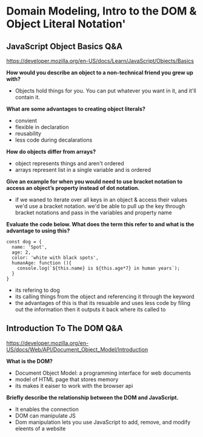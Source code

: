 # Domain Modeling, Intro to the DOM & Object Literal Notation'

## **JavaScript Object Basics Q&A**

<https://developer.mozilla.org/en-US/docs/Learn/JavaScript/Objects/Basics>

**How would you describe an object to a non-technical friend you grew up with?**

- Objects hold things for you. You can put whatever you want in it, and it'll contain it.

**What are some advantages to creating object literals?**

- convient
- flexible in declaration
- reusability
- less code during decalarations

**How do objects differ from arrays?**

- object represents things and aren't ordered
- arrays represent list in a single variable and is ordered

**Give an example for when you would need to use bracket notation to access an object’s property instead of dot notation.**

- if we waned to iterate over all keys in an object & access their values we'd use a bracket notation. we'd be able to pull up the key through bracket notations and pass in the variables and property name

**Evaluate the code below. What does the term this refer to and what is the advantage to using this?**

```
const dog = {
  name: 'Spot',
  age: 2,
  color: 'white with black spots',
  humanAge: function (){
    console.log(`${this.name} is ${this.age*7} in human years`);
  }
}
```

- its refering to dog
- its calling things from the object and referencing it through the keyword
- the advantages of this is that its resuabile and uses less code by filing out the information then it outputs it back where its called to

## **Introduction To The DOM Q&A**

<https://developer.mozilla.org/en-US/docs/Web/API/Document_Object_Model/Introduction>

**What is the DOM?**

- Document Object Model: a programming interface for web documents
- model of HTML page that stores memory
- its makes it eaiser to work with the browser api

**Briefly describe the relationship between the DOM and JavaScript.**

- It enables the connection
- DOM can manipulate JS
- Dom manipulation lets you use JavaScript to add, remove, and modify eleents of a website
